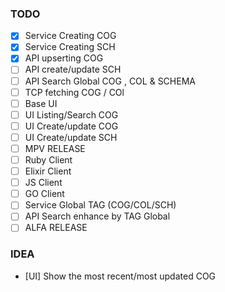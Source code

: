 ### TODO

- [x] Service Creating COG
- [x] Service Creating SCH
- [x] API upserting COG
- [ ] API create/update SCH
- [ ] API Search Global COG , COL & SCHEMA
- [ ] TCP fetching COG / COl
- [ ] Base UI
- [ ] UI Listing/Search COG
- [ ] UI Create/update COG
- [ ] UI Create/update SCH
- [ ] MPV RELEASE
- [ ] Ruby Client
- [ ] Elixir Client
- [ ] JS Client
- [ ] GO Client
- [ ] Service Global TAG (COG/COL/SCH)
- [ ] API Search enhance by TAG Global
- [ ] ALFA RELEASE

### IDEA
- [UI] Show the most recent/most updated COG